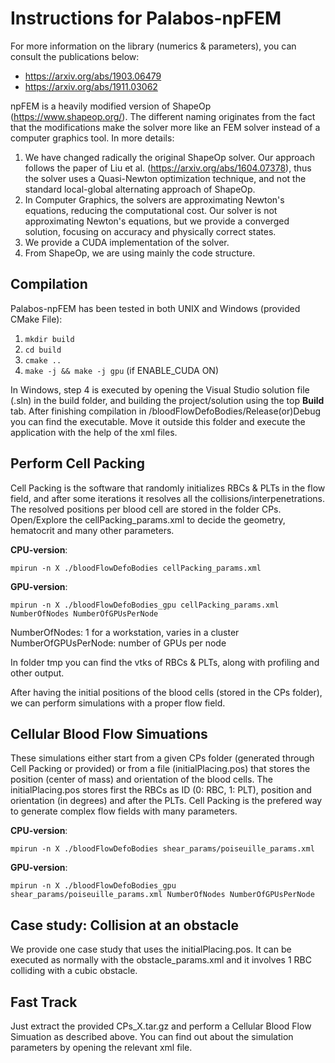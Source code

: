 # Instructions for Palabos-npFEM

For more information on the library (numerics & parameters), you can consult the publications below:

* https://arxiv.org/abs/1903.06479
* https://arxiv.org/abs/1911.03062

npFEM is a heavily modified version of ShapeOp (https://www.shapeop.org/). The different naming originates from the fact that the modifications make the solver more like an FEM solver instead of a computer graphics tool. In more details:

1. We have changed radically the original ShapeOp solver. Our approach follows the paper of Liu et al. (https://arxiv.org/abs/1604.07378), thus the solver uses a Quasi-Newton optimization technique, and not the standard local-global alternating approach of ShapeOp.
2. In Computer Graphics, the solvers are approximating Newton's equations, reducing the computational cost. Our solver is not approximating Newton's equations, but we provide a converged solution, focusing on accuracy and physically correct states.
3. We provide a CUDA implementation of the solver.
4. From ShapeOp, we are using mainly the code structure.

## Compilation

Palabos-npFEM has been tested in both UNIX and Windows (provided CMake File):

1. ```mkdir build```
2. ```cd build```
3. ```cmake ..```
4. ```make -j && make -j gpu``` (if ENABLE_CUDA ON)

In Windows, step 4 is executed by opening the Visual Studio solution file (.sln) in the build folder, and building the project/solution using the top **Build** tab. After finishing compilation in /bloodFlowDefoBodies/Release(or)Debug you can find the executable. Move it outside this folder and execute the application with the help of the xml files.

## Perform Cell Packing

Cell Packing is the software that randomly initializes RBCs & PLTs in the flow field, and after some iterations it resolves all the collisions/interpenetrations. The resolved positions per blood cell are stored in the folder CPs. Open/Explore the cellPacking_params.xml to decide the geometry, hematocrit and many other parameters.

**CPU-version**:
```
mpirun -n X ./bloodFlowDefoBodies cellPacking_params.xml
```

**GPU-version**:
```
mpirun -n X ./bloodFlowDefoBodies_gpu cellPacking_params.xml NumberOfNodes NumberOfGPUsPerNode
```
NumberOfNodes: 1 for a workstation, varies in a cluster
NumberOfGPUsPerNode: number of GPUs per node

In folder tmp you can find the vtks of RBCs & PLTs, along with profiling and other output.

After having the initial positions of the blood cells (stored in the CPs folder), we can perform simulations with a proper flow field.

## Cellular Blood Flow Simuations

These simulations either start from a given CPs folder (generated through Cell Packing or provided) or from a file (initialPlacing.pos) that stores the position (center of mass) and orientation of the blood cells. The initialPlacing.pos stores first the RBCs as ID (0: RBC, 1: PLT), position and orientation (in degrees) and after the PLTs. Cell Packing is the prefered way to generate complex flow fields with many parameters.

**CPU-version**:
```
mpirun -n X ./bloodFlowDefoBodies shear_params/poiseuille_params.xml
```

**GPU-version**:
```
mpirun -n X ./bloodFlowDefoBodies_gpu shear_params/poiseuille_params.xml NumberOfNodes NumberOfGPUsPerNode
```

## Case study: Collision at an obstacle

We provide one case study that uses the initialPlacing.pos. It can be executed as normally with the obstacle_params.xml and it involves 1 RBC colliding with a cubic obstacle.

## Fast Track

Just extract the provided CPs_X.tar.gz and perform a Cellular Blood Flow Simuation as described above. You can find out about the simulation parameters by opening the relevant xml file.
